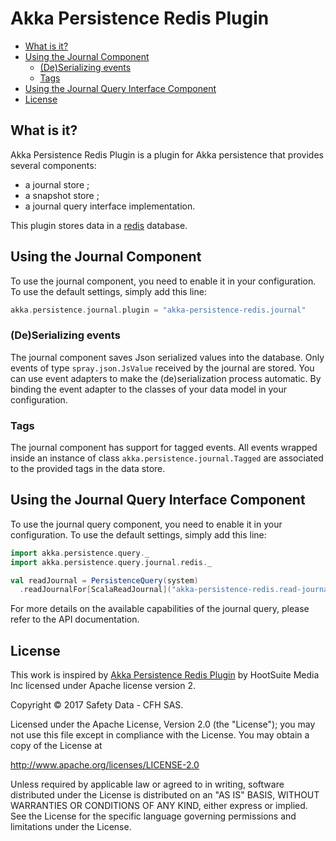 # Akka Persistence Redis Plugin

<!-- START doctoc generated TOC please keep comment here to allow auto update -->
<!-- DON'T EDIT THIS SECTION, INSTEAD RE-RUN doctoc TO UPDATE -->


- [What is it?](#what-is-it)
- [Using the Journal Component](#using-the-journal-component)
  - [(De)Serializing events](#deserializing-events)
  - [Tags](#tags)
- [Using the Journal Query Interface Component](#using-the-journal-query-interface-component)
- [License](#license)

<!-- END doctoc generated TOC please keep comment here to allow auto update -->

## What is it?

Akka Persistence Redis Plugin is a plugin for Akka persistence that provides several components:
 - a journal store ;
 - a snapshot store ;
 - a journal query interface implementation.

This plugin stores data in a [redis](https://redis.io) database.

## Using the Journal Component

To use the journal component, you need to enable it in your configuration. To use the default settings, simply add this line:

```scala
akka.persistence.journal.plugin = "akka-persistence-redis.journal"
```

### (De)Serializing events

The journal component saves Json serialized values into the database.
Only events of type `spray.json.JsValue` received by the journal are stored.
You can use event adapters to make the (de)serialization process automatic.
By binding the event adapter to the classes of your data model in your configuration.

### Tags

The journal component has support for tagged events.
All events wrapped inside an instance of class `akka.persistence.journal.Tagged` are associated to the provided tags in the data store.

## Using the Journal Query Interface Component

To use the journal query component, you need to enable it in your configuration. To use the default settings, simply add this line:

```scala
import akka.persistence.query._
import akka.persistence.query.journal.redis._

val readJournal = PersistenceQuery(system)
  .readJournalFor[ScalaReadJournal]("akka-persistence-redis.read-journal")
```

For more details on the available capabilities of the journal query, please refer to the API documentation.

## License

This work is inspired by [Akka Persistence Redis Plugin](https://github.com/hootsuite/akka-persistence-redis) by HootSuite Media Inc licensed under Apache license version 2.

Copyright © 2017 Safety Data - CFH SAS.

Licensed under the Apache License, Version 2.0 (the "License");
you may not use this file except in compliance with the License.
You may obtain a copy of the License at

   http://www.apache.org/licenses/LICENSE-2.0

Unless required by applicable law or agreed to in writing, software
distributed under the License is distributed on an "AS IS" BASIS,
WITHOUT WARRANTIES OR CONDITIONS OF ANY KIND, either express or implied.
See the License for the specific language governing permissions and
limitations under the License.
